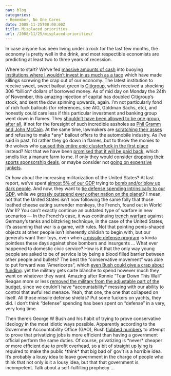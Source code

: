 ```yaml
---
nav: blog
categories:
- Remember, No One Cares
date: 2008-11-25T00:00:00Z
title: Misplaced priorities
url: /2008/11/25/misplaced-priorities/
---
```


In case anyone has been living under a rock for the last few months, the economy is pretty well in the drink, and most respectible economists are predicting at least two to three years of recession.

Where to start? We’ve fed [massive amounts of cash][1] into buoying [institutions where I wouldn’t invest in as much as a taco][2] which have made killings screwing the crap out of our economy. The latest institution to receive sweet, sweet bailout green is [Citigroup][3], which received a shocking 306 \*billion\* dollars of borrowed money. As of mid day on Monday the 24th of November, this amazing injection of capital has doubled Citigroup’s stock, and sent the dow spinning upwards, again. I’m not particularly fond of rich fuck bailouts (for references, see AIG, Goldman Sachs, etc), and honestly could care less if this particular investment and banking group went down in flames. They [shouldn’t have been allowed to be one group, after all][4], if not for the foresight of such incredible assholes as [Phil Gramm and John McCain][5]. At the same time, lawmakers are [scratching their asses]() and refusing to make \*any\* bailout offers to the automobile industry. As I’ve said in past, I’d rather they go down in flames, but to throw the monies to the wolves who [caused this entire epic clusterfuck in the first place][6] instead? Not that we have been [promised that it will be paid back][7], which smells like a manure farm to me. If only they would consider [dropping their sports sponsorship deals][8], or maybe consider not [going on expensive junkets][9].

 [1]: http://www.thebigmoney.com/articles/making-bail/2008/11/18/bailout-watch?page=full
 [2]: http://www.nytimes.com/2007/11/19/business/19goldman.html
 [3]: http://www.bloomberg.com/apps/news?pid=20601087&sid=aoAIRJWrcnO4&refer=home
 [4]: http://en.wikipedia.org/wiki/Glass-Steagall_Act
 [5]: http://en.wikipedia.org/wiki/Gramm-Leach-Bliley_Act
 [6]: http://www.casavaria.com/hotspring/2007/11/98/housing-market-crisis-tied-to-speculation-predatory-lending/
 [7]: http://thinkprogress.org/2008/09/25/bailout-payback/
 [8]: http://www.abcnews.go.com/Blotter/story?id=6321691&page=1
 [9]: http://totalbuzz.freedomblogging.com/2008/10/07/house-panel-has-former-aig-execs-on-the-carpet/

Or how about the increasing militarization of the United States? At last report, we’ve spent [almost 5% of our GDP][10] trying to [bomb and/or blow up dark people][11]. And now, they want to [tie defense spending intrinsically to our GDP][12], while we [grossly outspend every other nation on the planet][13]? I mean, not that the United States isn’t now following the same folly that those loathed cheese eating surrender monkeys, the French, found out in World War II? You can’t exactly continue an outdated type of warfare in new scenarios — In the French’s case, it was continuing [trench warfare][14] against Germany’s tanks and blitzkrieg technique, in the case of the United States, it’s assuming that war is a game, with rules. Not that pointing penis-shaped objects at other people isn’t inherently childish to begin with, but our generals want their toys, even when [a missile defense program][15] is kinda pointless these days against shoe bombers and insurgents … What ever happened to domestic civic service? How is it that the only way young people are asked to be of service is by being a blood filled barrier between other people and bullets? The best the “conservative movement” was able to put forward was “Americorps”, which [even Bush could give a crap about funding][16]. yet the military gets carte blanche to spend however much they want on whatever they want. Amazing after Ronnie “Tear Down This Wall” Reagan more or less [removed the military from the adjustable part of the budget][17], since we couldn’t have \*accountability\* messing with our ability to control that awful red menace. Yeah, that one, the one that collapsed on itself. All those missile defense shields? Put some fuckers on yachts, they did. I don’t think “defense” spending has been spent on “defense” in a very, very long time.

 [10]: http://www.newshoggers.com/blog/2008/11/you-and-what-44-other-armies.html
 [11]: http://usliberals.about.com/od/homelandsecurit1/a/IraqNumbers.htm
 [12]: http://theiraqinsider.blogspot.com/2008/04/new-analysis-tying-us-defense-spending.html
 [13]: http://www.globalissues.org/article/75/world-military-spending
 [14]: http://worldwar2questions.blogspot.com/2007/06/did-french-fight-cowardly-in-world-war.html
 [15]: http://www.mda.mil/mdalink/html/mdalink.html
 [16]: http://www.commondreams.org/headlines03/0721-02.htm
 [17]: http://www.dailykos.com/story/2008/11/22/234052/76

Then there’s George W Bush and his habit of trying to prove conservative ideology in the most idiotic ways possible. Apparently according to the Government Accountability Office (GAO), Bush [flubbed numbers][18] to attempt to prove that privatizing jobs is more efficient than having a government official perform the same duties. Of course, privatizing is \*never\* cheaper or more efficient due to profit overhead, so a bit of straight up lying is required to make the public \*think\* that big bad ol’ gov’t is a horrible idea. It’s probably a lousy idea to leave government in the charge of people who think that not only is it a lousy idea, but that that government is incompetent. Talk about a self-fulfilling prophecy …

 [18]: http://www.gao.gov/new.items/d0914.pdf
